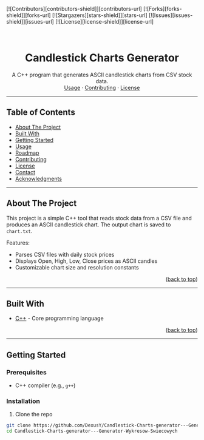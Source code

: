 <a id="readme-top"></a>

<!-- PROJECT SHIELDS -->
[![Contributors][contributors-shield]][contributors-url]
[![Forks][forks-shield]][forks-url]
[![Stargazers][stars-shield]][stars-url]
[![Issues][issues-shield]][issues-url]
[![License][license-shield]][license-url]

<br />
<div align="center">
  <h1 align="center">Candlestick Charts Generator</h1>
  <p align="center">
    A C++ program that generates ASCII candlestick charts from CSV stock data.
    <br />
    <a href="#usage">Usage</a>
    ·
    <a href="#contributing">Contributing</a>
    ·
    <a href="#license">License</a>
  </p>
</div>

---

## Table of Contents
- [About The Project](#about-the-project)
- [Built With](#built-with)
- [Getting Started](#getting-started)
- [Usage](#usage)
- [Roadmap](#roadmap)
- [Contributing](#contributing)
- [License](#license)
- [Contact](#contact)
- [Acknowledgments](#acknowledgments)

---

## About The Project

This project is a simple C++ tool that reads stock data from a CSV file and produces an ASCII candlestick chart. The output chart is saved to `chart.txt`.

Features:
- Parses CSV files with daily stock prices
- Displays Open, High, Low, Close prices as ASCII candles
- Customizable chart size and resolution constants

<p align="right">(<a href="#readme-top">back to top</a>)</p>

---

## Built With

- [C++](https://isocpp.org/) - Core programming language

<p align="right">(<a href="#readme-top">back to top</a>)</p>

---

## Getting Started

### Prerequisites

- C++ compiler (e.g., `g++`)

### Installation

1. Clone the repo

```sh
git clone https://github.com/DexusY/Candlestick-Charts-generator---Generator-Wykresow-Swiecowych.git
cd Candlestick-Charts-generator---Generator-Wykresow-Swiecowych
